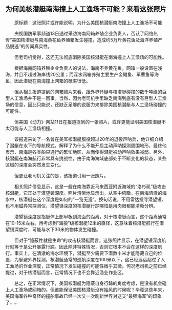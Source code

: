 ## 为何美核潜艇南海撞上人工渔场不可能？来看这张照片
　　原标题：这张照片或许能说明，为什么美国核潜艇南海撞上人工渔场不可能

　　央视国防军事频道13日通过采访海南网箱养殖企业负责人，否认了网络热传“美国核潜艇与南海黄花鱼养殖箱发生碰撞，造成约5万斤黄花鱼及海洋养殖产品脱逃”的传闻真实性。

　　但老司机觉得，这还无法彻底消除美国核潜艇在南海撞上人工渔场的可能性。

　　根据海南网箱养殖企业负责人的说法，海南不养黄花鱼，网箱一般设置在浅海，并且不超过海岸线20公里；而深水网箱养殖主要生产金鲳鱼、军曹鱼等海鱼，因此潜艇在南海撞上网箱的概率很低。

　　但从相关报道提到的网箱照片来看，跟外界怀疑与核潜艇碰撞的数千吨级的巨型人工渔场并不是一回事。当然，因为老司机手里缺乏南海到底有没有巨型人工渔场的信息，因此只能说，还缺乏足够的说服力来排除美国核潜艇与人工渔场碰撞的可能性。

　　但美国《动力》网站11日在报道提到的一张照片，或许更能证明美国核潜艇不太可能与人工渔场相撞。

　　该报道采访了一名曾在美军核潜艇服役超过20年的退役声呐兵，他详细介绍了潜艇在水下的导航模式，解释了为什么不能开启主动声呐探测周围地形，最终他表示，南海是各类船只通行的繁忙地区，从而使得潜艇被动声呐效果减弱。另外，核潜艇在南海航行非常具有挑战性，由于南海海域底部处于不断变化的状态，某些区域的深度会突然发生变化。

　　但更让老司机关注的是，该报道引用一张照片。

　　相关照片信息显示，这是一艘在南海靠近马来西亚附近海域的“洛杉矶”级攻击核潜艇，它正处于潜望镜深度。照片清晰地显示出，从空中俯瞰，在南海清澈的海水中，核潜艇在这个深度是如何的“一览无遗”。换句话说，不用雷达搜寻潜望镜、也不用磁异常探测仪，潜望镜深度的核潜艇行踪哪怕是用肉眼都能清晰分辨。

　　潜望镜深度是指艇体上部甲板到海面的距离，对于核潜艇而言，这个距离通常在10-15米左右。再考虑到“海狼”级核潜艇12米的直径，这意味着核潜艇航行在潜望镜深度时，可能与水下30米的物体发生碰撞。

　　但对于“隐蔽性就是生命”的攻击核潜艇而言，这张照片显示，在潜望镜深度航行就等于是公开暴露行踪。因此除非特殊情况，否则它根本不会在这样的深度航行。事实上，在清澈的海水环境下，潜艇至少需要下潜数十米才能隐藏自己的位置，为躲避外界探测，核潜艇通常的巡航深度在100米以下，这已经远远超过了人工渔场的作业深度，正常情况下发生碰撞的可能性微乎其微。何况老司机之前已经提过，对于核潜艇而言，正常情况下也不会靠近渔业作业区。

　　总之，在正常情况下，美国核潜艇为隐蔽自身行踪的角度考虑，是没有机会碰上人工渔场或网箱的。但谁能保证美国核潜艇没有抽风的时候呢？毕竟这些年来，美国海军各种奇怪的撞船事故已经一次又一次刷新世界对这支“最强海军”的印象了……



